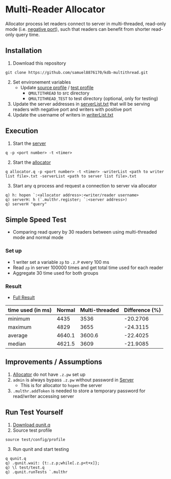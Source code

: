 # Multi-Reader Allocator
Allocator process let readers connect to server in multi-threaded, read-only mode (i.e. [negative port](https://code.kx.com/q/kb/multithreaded-input/#multithreaded-input-queue-mode)), such that readers can benefit from shorter read-only query time.


## Installation
1. Download this repository
```
git clone https://github.com/samuel8876170/kdb-multithread.git
```
2. Set environement variables
   - Update [source profile](./src/config/profile) / [test profile](./test/config/profile)
      - `QMULTITHREAD` to src directory
      - `QMULTITHREAD_TEST` to test directory (optional, only for testing)
3. Update the server addresses in [serverList.txt](./src/config/serverList.txt) that will be serving readers with negative port and writers with positive port
4. Update the username of writers in [writerList.txt](./src/config/writerList.txt)


## Execution
1. Start the [server](./src/server.q)
```
q -p <port number> -t <timer>
```
2. Start the [allocator](./src/allocator.q)
```
q allocator.q -p <port number> -t <timer> -writerList <path to writer list file>.txt -serverList <path to server list file>.txt
```
3. Start any q process and request a connection to server via allocator
```
q) h: hopen `:<allocator address>:<writer/reader username>
q) serverH: h (`.multhr.register; `:<server address>)
q) serverH "query"
```


## Simple Speed Test
- Comparing read query by 30 readers between using multi-threaded mode and normal mode

### Set up
- 1 writer set a variable `zp` to `.z.P` every 100 ms 
- Read `zp` in server 100000 times and get total time used for each reader
- Aggregate 30 time used for both groups

### Result
- [Full Result](./test/result.log)

| time used (in ms) | Normal    | Multi-threaded | Difference (%) |
| -                 | -         | -              | -              |
| minimum           | 4435      | 3536           | -20.2706       |
| maximum           | 4829      | 3655           | -24.3115       |
| average           | 4640.1    | 3600.6         | -22.4025       |
| median            | 4621.5    | 3609           | -21.9085       |


## Improvements / Assumptions
1. [Allocator](./src/allocator.q) do not have `.z.pw` set up
2. `admin` is always bypass `.z.pw` without password in [Server](./src/server.q)
   - This is for allocator to `hopen` the server
3. `.multhr.addToken` is needed to store a temporary password for read/writer accessing server


## Run Test Yourself
1. [Download qunit.q](https://www.timestored.com/kdb-guides/kdb-regression-unit-tests)
2. Source test profile
```
source test/config/profile
```
3. Run qunit and start testing
```
q qunit.q
q) .qunit.wait: {t:.z.p;while[.z.p<t+x]};
q) \l test/test.q
q) .qunit.runTests `.multhr
```
